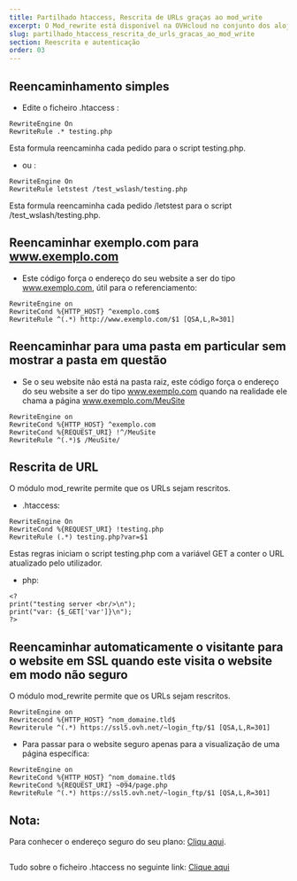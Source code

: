 ```yaml
---
title: Partilhado htaccess, Rescrita de URLs graças ao mod_write
excerpt: O Mod_rewrite está disponível na OVHcloud no conjunto dos alojamentos partilhados (exceto 20gp)
slug: partilhado_htaccess_rescrita_de_urls_gracas_ao_mod_write
section: Reescrita e autenticação
order: 03
---
```



## Reencaminhamento simples

- Edite o ficheiro .htaccess :


```
RewriteEngine On
RewriteRule .* testing.php
```



Esta formula reencaminha cada pedido para o script testing.php.


- ou :


```
RewriteEngine On
RewriteRule letstest /test_wslash/testing.php
```



Esta formula reencaminha cada pedido /letstest para o script /test_wslash/testing.php.


## Reencaminhar exemplo.com para www.exemplo.com

- Este código força o endereço do seu website a ser do tipo www.exemplo.com, útil para o referenciamento:


```
RewriteEngine on
RewriteCond %{HTTP_HOST} ^exemplo.com$
RewriteRule ^(.*) http://www.exemplo.com/$1 [QSA,L,R=301]
```





## Reencaminhar para uma pasta em particular sem mostrar a pasta em questão

- Se o seu website não está na pasta raiz, este código força o endereço do seu website a ser do tipo www.exemplo.com quando na realidade ele chama a página www.exemplo.com/MeuSite


```
RewriteEngine on
RewriteCond %{HTTP_HOST} ^exemplo.com
RewriteCond %{REQUEST_URI} !^/MeuSite
RewriteRule ^(.*)$ /MeuSite/
```





## Rescrita de URL
O módulo mod_rewrite permite que os URLs sejam rescritos.


- .htaccess:


```
RewriteEngine On
RewriteCond %{REQUEST_URI} !testing.php
RewriteRule (.*) testing.php?var=$1
```



Estas regras iniciam o script testing.php com a variável GET a conter o URL atualizado pelo utilizador.


- php:


```
<?
print("testing server <br/>\n");
print("var: {$_GET['var']}\n");
?>
```





## Reencaminhar automaticamente o visitante para o website em SSL quando este visita o website em modo não seguro
O módulo mod_rewrite permite que os URLs sejam rescritos.


```
RewriteEngine on
Rewritecond %{HTTP_HOST} ^nom_domaine.tld$
Rewriterule ^(.*) https://ssl5.ovh.net/~login_ftp/$1 [QSA,L,R=301]
```



- Para passar para o website seguro apenas para a visualização de uma página específica:


```
RewriteEngine on
RewriteCond %{HTTP_HOST} ^nom_domaine.tld$
RewriteCond %{REQUEST_URI} ~094/page.php
RewriteRule ^(.*) https://ssl5.ovh.net/~login_ftp/$1 [QSA,L,R=301]
```




## Nota:
Para conhecer o endereço seguro do seu plano: [Cliqu aqui](https://www.ovh.com/fr/g1594.mutualise_informations_sur_les_differents_types_de_certificat_ssl_chez_ovh).


## 
Tudo sobre o ficheiro .htaccess no seguinte link: [Clique aqui](https://www.ovh.com/fr/g1967.mutualise_tout_sur_le_fichier_htaccess)

